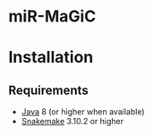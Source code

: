 # miR-MaGiC

# Installation

## Requirements

- [Java](https://www.java.com/en/download/) 8 (or higher when available)
- [Snakemake](https://snakemake.readthedocs.io/en/stable/index.html) 3.10.2 or higher


